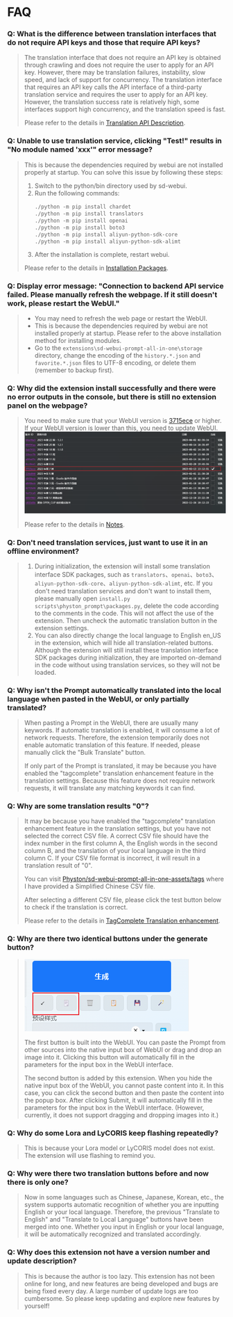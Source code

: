 # FAQ

### Q: What is the difference between translation interfaces that do not require API keys and those that require API keys?

> The translation interface that does not require an API key is obtained through crawling and does not require the user to apply for an API key. However, there may be translation failures, instability, slow speed, and lack of support for concurrency. The translation interface that requires an API key calls the API interface of a third-party translation service and requires the user to apply for an API key. However, the translation success rate is relatively high, some interfaces support high concurrency, and the translation speed is fast.
> 
> Please refer to the details in [Translation API Description](/TranslationApiConfiguration.md#translation-api-description).

### Q: Unable to use translation service, clicking "Test!" results in "No module named 'xxx'" error message?

> This is because the dependencies required by webui are not installed properly at startup. You can solve this issue by following these steps:
> 1. Switch to the python/bin directory used by sd-webui.
> 2. Run the following commands:
>    ```
>    ./python -m pip install chardet
>    ./python -m pip install translators
>    ./python -m pip install openai
>    ./python -m pip install boto3
>    ./python -m pip install aliyun-python-sdk-core
>    ./python -m pip install aliyun-python-sdk-alimt
>    ```
> 3. After the installation is complete, restart webui.
> 
> Please refer to the details in [Installation Packages](/InstallationPackages.md).

### Q: Display error message: "Connection to backend API service failed. Please manually refresh the webpage. If it still doesn't work, please restart the WebUI."

> - You may need to refresh the web page or restart the WebUI.
> - This is because the dependencies required by webui are not installed properly at startup. Please refer to the above installation method for installing modules.
> - Go to the `extensions\sd-webui-prompt-all-in-one\storage` directory, change the encoding of the `history.*.json` and `favorite.*.json` files to UTF-8 encoding, or delete them (remember to backup first).

### Q: Why did the extension install successfully and there were no error outputs in the console, but there is still no extension panel on the webpage?

> You need to make sure that your WebUI version is [3715ece](https://github.com/AUTOMATIC1111/stable-diffusion-webui/commit/3715ece) or higher. If your WebUI version is lower than this, you need to update WebUI.
> ![](./assets/images/minimum_version_webui.png)
> 
> Please refer to the details in [Notes](/Installation.md#notes).

### Q: Don't need translation services, just want to use it in an offline environment?

> 1. During initialization, the extension will install some translation interface SDK packages, such as `translators`、`openai`、`boto3`、`aliyun-python-sdk-core`、`aliyun-python-sdk-alimt`, etc. If you don't need translation services and don't want to install them, please manually open `install.py` `scripts\physton_prompt\packages.py`, delete the code according to the comments in the code. This will not affect the use of the extension. Then uncheck the automatic translation button in the extension settings.
> 2. You can also directly change the local language to English en_US in the extension, which will hide all translation-related buttons. Although the extension will still install these translation interface SDK packages during initialization, they are imported on-demand in the code without using translation services, so they will not be loaded.

### Q: Why isn't the Prompt automatically translated into the local language when pasted in the WebUI, or only partially translated?

> When pasting a Prompt in the WebUI, there are usually many keywords. If automatic translation is enabled, it will consume a lot of network requests. Therefore, the extension temporarily does not enable automatic translation of this feature. If needed, please manually click the "Bulk Translate" button.
>
> If only part of the Prompt is translated, it may be because you have enabled the "tagcomplete" translation enhancement feature in the translation settings. Because this feature does not require network requests, it will translate any matching keywords it can find.

### Q: Why are some translation results "0"?

> It may be because you have enabled the "tagcomplete" translation enhancement feature in the translation settings, but you have not selected the correct CSV file. A correct CSV file should have the index number in the first column A, the English words in the second column B, and the translation of your local language in the third column C. If your CSV file format is incorrect, it will result in a translation result of "0".
>
> You can visit [Physton/sd-webui-prompt-all-in-one-assets/tags](https://github.com/Physton/sd-webui-prompt-all-in-one-assets/tree/main/tags) where I have provided a Simplified Chinese CSV file.
>
> After selecting a different CSV file, please click the test button below to check if the translation is correct.
> 
> Please refer to the details in [TagComplete Translation enhancement](/TranslationApiConfiguration.md#tagcomplete-translation-enhancement).

### Q: Why are there two identical buttons under the generate button?

> ![](./assets/images/paste.png)
>
> The first button is built into the WebUI. You can paste the Prompt from other sources into the native input box of WebUI or drag and drop an image into it. Clicking this button will automatically fill in the parameters for the input box in the WebUI interface.
>
> The second button is added by this extension. When you hide the native input box of the WebUI, you cannot paste content into it. In this case, you can click the second button and then paste the content into the popup box. After clicking Submit, it will automatically fill in the parameters for the input box in the WebUI interface. (However, currently, it does not support dragging and dropping images into it.)

### Q: Why do some Lora and LyCORIS keep flashing repeatedly?

> This is because your Lora model or LyCORIS model does not exist. The extension will use flashing to remind you.

### Q: Why were there two translation buttons before and now there is only one?

> Now in some languages such as Chinese, Japanese, Korean, etc., the system supports automatic recognition of whether you are inputting English or your local language. Therefore, the previous "Translate to English" and "Translate to Local Language" buttons have been merged into one. Whether you input in English or your local language, it will be automatically recognized and translated accordingly.

### Q: Why does this extension not have a version number and update description?

> This is because the author is too lazy. This extension has not been online for long, and new features are being developed and bugs are being fixed every day. A large number of update logs are too cumbersome. So please keep updating and explore new features by yourself!